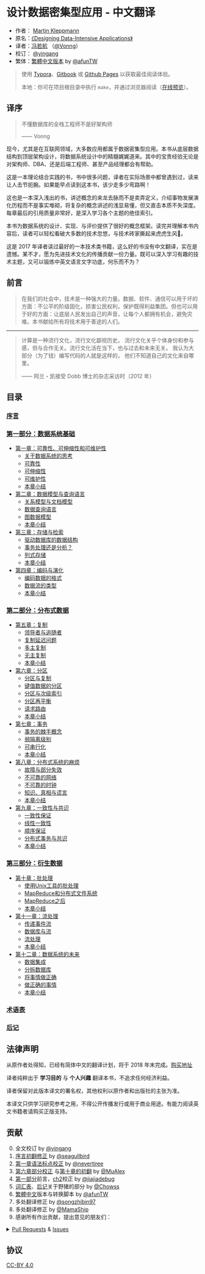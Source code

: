 # 设计数据密集型应用 - 中文翻译

- 作者： [Martin Kleppmann](https://martin.kleppmann.com)
- 原名：[《Designing Data-Intensive Applications》](http://shop.oreilly.com/product/0636920032175.do)
- 译者：[冯若航](https://vonng.com) （[@Vonng](https://vonng.com/en/)）
- 校订： [@yingang](https://github.com/yingang)
- 繁体：[繁體中文版本](zh-tw/README.md) by  [@afunTW](https://github.com/afunTW)


> 使用 [Typora](https://www.typora.io)、[Gitbook](https://vonng.gitbook.io/vonng/) 或 [Github Pages](https://vonng.github.io/ddia) 以获取最佳阅读体验。
>
> 本地：你可在项目根目录中执行 `make`，并通过浏览器阅读（[在线预览](http://ddia.vonng.com/#/)）。

## 译序

> 不懂数据库的全栈工程师不是好架构师
>
> —— Vonng

现今，尤其是在互联网领域，大多数应用都属于数据密集型应用。本书从底层数据结构到顶层架构设计，将数据系统设计中的精髓娓娓道来。其中的宝贵经验无论是对架构师、DBA、还是后端工程师、甚至产品经理都会有帮助。

这是一本理论结合实践的书，书中很多问题，译者在实际场景中都曾遇到过，读来让人击节扼腕。如果能早点读到这本书，该少走多少弯路啊！

这也是一本深入浅出的书，讲述概念的来龙去脉而不是卖弄定义，介绍事物发展演化历程而不是事实堆砌，将复杂的概念讲述的浅显易懂，但又直击本质不失深度。每章最后的引用质量非常好，是深入学习各个主题的绝佳索引。

本书为数据系统的设计、实现、与评价提供了很好的概念框架。读完并理解本书内容后，读者可以轻松看破大多数的技术忽悠，与技术砖家撕起来虎虎生风🤣。

这是 2017 年译者读过最好的一本技术类书籍，这么好的书没有中文翻译，实在是遗憾。某不才，愿为先进技术文化的传播贡献一份力量。既可以深入学习有趣的技术主题，又可以锻炼中英文语言文字功底，何乐而不为？


## 前言

> 在我们的社会中，技术是一种强大的力量。数据、软件、通信可以用于坏的方面：不公平的阶级固化，损害公民权利，保护既得利益集团。但也可以用于好的方面：让底层人民发出自己的声音，让每个人都拥有机会，避免灾难。本书献给所有将技术用于善途的人们。

---------

> 计算是一种流行文化，流行文化鄙视历史。 流行文化关乎个体身份和参与感，但与合作无关。流行文化活在当下，也与过去和未来无关。 我认为大部分（为了钱）编写代码的人就是这样的， 他们不知道自己的文化来自哪里。
>
>  —— 阿兰・凯接受 Dobb 博士的杂志采访时（2012 年）


## 目录

### [序言](preface.md)

### [第一部分：数据系统基础](part-i.md)

* [第一章：可靠性、可伸缩性和可维护性](ch1.md)
    * [关于数据系统的思考](ch1.md#关于数据系统的思考)
    * [可靠性](ch1.md#可靠性)
    * [可伸缩性](ch1.md#可伸缩性)
    * [可维护性](ch1.md#可维护性)
    * [本章小结](ch1.md#本章小结)
* [第二章：数据模型与查询语言](ch2.md)
    * [关系模型与文档模型](ch2.md#关系模型与文档模型)
    * [数据查询语言](ch2.md#数据查询语言)
    * [图数据模型](ch2.md#图数据模型)
    * [本章小结](ch2.md#本章小结)
* [第三章：存储与检索](ch3.md)
    * [驱动数据库的数据结构](ch3.md#驱动数据库的数据结构)
    * [事务处理还是分析？](ch3.md#事务处理还是分析？)
    * [列式存储](ch3.md#列式存储)
    * [本章小结](ch3.md#本章小结)
* [第四章：编码与演化](ch4.md)
    * [编码数据的格式](ch4.md#编码数据的格式)
    * [数据流的类型](ch4.md#数据流的类型)
    * [本章小结](ch4.md#本章小结)

### [第二部分：分布式数据](part-ii.md)

* [第五章：复制](ch5.md)
    * [领导者与追随者](ch5.md#领导者与追随者)
    * [复制延迟问题](ch5.md#复制延迟问题)
    * [多主复制](ch5.md#多主复制)
    * [无主复制](ch5.md#无主复制)
    * [本章小结](ch5.md#本章小结)
* [第六章：分区](ch6.md)
    * [分区与复制](ch6.md#分区与复制)
    * [键值数据的分区](ch6.md#键值数据的分区)
    * [分区与次级索引](ch6.md#分区与次级索引)
    * [分区再平衡](ch6.md#分区再平衡)
    * [请求路由](ch6.md#请求路由)
    * [本章小结](ch6.md#本章小结)
* [第七章：事务](ch7.md)
    * [事务的棘手概念](ch7.md#事务的棘手概念)
    * [弱隔离级别](ch7.md#弱隔离级别)
    * [可串行化](ch7.md#可串行化)
    * [本章小结](ch7.md#本章小结)
* [第八章：分布式系统的麻烦](ch8.md)
    * [故障与部分失效](ch8.md#故障与部分失效)
    * [不可靠的网络](ch8.md#不可靠的网络)
    * [不可靠的时钟](ch8.md#不可靠的时钟)
    * [知识、真相与谎言](ch8.md#知识、真相与谎言)
    * [本章小结](ch8.md#本章小结)
* [第九章：一致性与共识](ch9.md)
    * [一致性保证](ch9.md#一致性保证)
    * [线性一致性](ch9.md#线性一致性)
    * [顺序保证](ch9.md#顺序保证)
    * [分布式事务与共识](ch9.md#分布式事务与共识)
    * [本章小结](ch9.md#本章小结)

### [第三部分：衍生数据](part-iii.md)

* [第十章：批处理](ch10.md)
    * [使用Unix工具的批处理](ch10.md#使用Unix工具的批处理)
    * [MapReduce和分布式文件系统](ch10.md#MapReduce和分布式文件系统)
    * [MapReduce之后](ch10.md#MapReduce之后)
    * [本章小结](ch10.md#本章小结)
* [第十一章：流处理](ch11.md)
    * [传递事件流](ch11.md#传递事件流)
    * [数据库与流](ch11.md#数据库与流)
    * [流处理](ch11.md#流处理)
    * [本章小结](ch11.md#本章小结)
* [第十二章：数据系统的未来](ch12.md)
    * [数据集成](ch12.md#数据集成)
    * [分拆数据库](ch12.md#分拆数据库)
    * [将事情做正确](ch12.md#将事情做正确)
    * [做正确的事情](ch12.md#做正确的事情)
    * [本章小结](ch12.md#本章小结)

### [术语表](glossary.md)

### [后记](colophon.md)


## 法律声明

从原作者处得知，已经有简体中文的翻译计划，将于 2018 年末完成。[购买地址](https://search.jd.com/Search?keyword=设计数据密集型应用)

译者纯粹出于 **学习目的** 与 **个人兴趣** 翻译本书，不追求任何经济利益。

译者保留对此版本译文的署名权，其他权利以原作者和出版社的主张为准。

本译文只供学习研究参考之用，不得公开传播发行或用于商业用途。有能力阅读英文书籍者请购买正版支持。

## 贡献

0. 全文校订 by [@yingang](https://github.com/Vonng/ddia/commits?author=yingang)
1. [序言初翻修正](https://github.com/Vonng/ddia/commit/afb5edab55c62ed23474149f229677e3b42dfc2c) by [@seagullbird](https://github.com/Vonng/ddia/commits?author=seagullbird)
2. [第一章语法标点校正](https://github.com/Vonng/ddia/commit/973b12cd8f8fcdf4852f1eb1649ddd9d187e3644) by [@nevertiree](https://github.com/Vonng/ddia/commits?author=nevertiree)
3. [第六章部分校正](https://github.com/Vonng/ddia/commit/d4eb0852c0ec1e93c8aacc496c80b915bb1e6d48) 与[第十章的初翻](https://github.com/Vonng/ddia/commit/9de8dbd1bfe6fbb03b3bf6c1a1aa2291aed2490e) by [@MuAlex](https://github.com/Vonng/ddia/commits?author=MuAlex) 
4. [第一部分](part-i.md)前言，[ch2](ch2.md)校正 by [@jiajiadebug](https://github.com/Vonng/ddia/commits?author=jiajiadebug)
5. [词汇表](glossary.md)、[后记](colophon.md)关于野猪的部分 by [@Chowss](https://github.com/Vonng/ddia/commits?author=Chowss)
6. [繁體中文](https://github.com/Vonng/ddia/pulls)版本与转换脚本 by [@afunTW](https://github.com/afunTW)
7. 多处翻译修正 by [@songzhibin97](https://github.com/Vonng/ddia/commits?author=songzhibin97)
8. 多处翻译修正 by [@MamaShip](https://github.com/Vonng/ddia/commits?author=MamaShip)
9. 感谢所有作出贡献，提出意见的朋友们：

<details>
<summary><a href="https://github.com/Vonng/ddia/pulls">Pull Requests</a> & <a href="https://github.com/Vonng/ddia/issues">Issues</a></summary>

| ISSUE & Pull Requests                          | USER                                                         | Title                                                        |
| ----------------------------------------------- | ------------------------------------------------------------ | ------------------------------------------------------------ |
|  [270](https://github.com/Vonng/ddia/pull/270)  |  [@Ynjxsjmh](https://github.com/Ynjxsjmh)  |   ch7: 修正不一致的翻译  |
|  [263](https://github.com/Vonng/ddia/pull/263)  |  [@zydmayday](https://github.com/zydmayday)  |   ch5: 修正译文中的重复单词  |
|  [260](https://github.com/Vonng/ddia/pull/260)  |  [@haifeiWu](https://github.com/haifeiWu)  |   ch4: 修正部分不准确的翻译  |
|  [258](https://github.com/Vonng/ddia/pull/258)  |  [@bestgrc](https://github.com/bestgrc)  |   ch3: 修正一处翻译错误  |
|  [257](https://github.com/Vonng/ddia/pull/257)  |  [@UnderSam](https://github.com/UnderSam)  |   ch8: 修正一处拼写错误  |
|  [256](https://github.com/Vonng/ddia/pull/256)  |  [@AlphaWang](https://github.com/AlphaWang)  |   ch7: 修正“可串行化”相关内容的多处翻译不当  |
|  [255](https://github.com/Vonng/ddia/pull/255)  |  [@AlphaWang](https://github.com/AlphaWang)  |   ch7: 修正“可重复读”相关内容的多处翻译不当  |
|  [253](https://github.com/Vonng/ddia/pull/253)  |  [@AlphaWang](https://github.com/AlphaWang)  |   ch7: 修正“读已提交”相关内容的多处翻译不当  |
|  [246](https://github.com/Vonng/ddia/pull/246)  |  [@derekwu0101](https://github.com/derekwu0101)  |   ch3: 修正繁体中文的转译错误  |
|  [245](https://github.com/Vonng/ddia/pull/245)  |  [@skyran1278](https://github.com/skyran1278)  |   ch12: 修正繁体中文的转译错误  |
|  [244](https://github.com/Vonng/ddia/pull/244)  |  [@Axlgrep](https://github.com/Axlgrep)  |   ch9: 修正不通顺的翻译  |
|  [242](https://github.com/Vonng/ddia/pull/242)  |  [@lynkeib](https://github.com/lynkeib)  |   ch9: 修正不通顺的翻译  |
|  [241](https://github.com/Vonng/ddia/pull/241)  |  [@lynkeib](https://github.com/lynkeib)  |   ch8: 修正不正确的公式格式  |
|  [240](https://github.com/Vonng/ddia/pull/240)  |  [@8da2k](https://github.com/8da2k)  |   ch9: 修正不通顺的翻译  |
|  [239](https://github.com/Vonng/ddia/pull/239)  |  [@BeBraveBeCurious](https://github.com/BeBraveBeCurious)  |   ch7: 修正不一致的翻译  |
|  [237](https://github.com/Vonng/ddia/pull/237)  |  [@zhangnew](https://github.com/zhangnew)  |   ch3: 修正错误的图片链接  |
|  [229](https://github.com/Vonng/ddia/pull/229)  |  [@lis186](https://github.com/lis186)  |   指出繁体中文的转译错误：复杂  |
|  [226](https://github.com/Vonng/ddia/pull/226)  |  [@chroming](https://github.com/chroming)  |   ch1: 修正导航栏中的章节名称  |
|  [220](https://github.com/Vonng/ddia/pull/220)  |  [@skyran1278](https://github.com/skyran1278)  |   ch9: 修正线性一致的繁体中文翻译  |
|  [194](https://github.com/Vonng/ddia/pull/194)  |  [@BeBraveBeCurious](https://github.com/BeBraveBeCurious)  |   ch4: 修正错误的翻译  |
|  [193](https://github.com/Vonng/ddia/pull/193)  |  [@BeBraveBeCurious](https://github.com/BeBraveBeCurious)  |   ch4: 优化译文  |
|  [192](https://github.com/Vonng/ddia/pull/192)  |  [@BeBraveBeCurious](https://github.com/BeBraveBeCurious)  |   ch4: 修正不一致和不通顺的翻译  |
|  [190](https://github.com/Vonng/ddia/pull/190)  |  [@Pcrab](https://github.com/Pcrab)  |   ch1: 修正不准确的翻译  |
|  [187](https://github.com/Vonng/ddia/pull/187)  |  [@narojay](https://github.com/narojay)  |   ch9: 修正生硬的翻译  |
|  [186](https://github.com/Vonng/ddia/pull/186)  |  [@narojay](https://github.com/narojay)  |   ch8: 修正错别字  |
|  [185](https://github.com/Vonng/ddia/issues/185)  |  [@8da2k](https://github.com/8da2k)  |   指出小标题跳转的问题  |
|  [184](https://github.com/Vonng/ddia/pull/184)  |  [@DavidZhiXing](https://github.com/DavidZhiXing)  |   ch10: 修正失效的网址  |
|  [183](https://github.com/Vonng/ddia/pull/183)  |  [@OneSizeFitsQuorum](https://github.com/OneSizeFitsQuorum)  |   ch8: 修正错别字  |
|  [182](https://github.com/Vonng/ddia/issues/182)  |  [@lroolle](https://github.com/lroolle)  |   建议docsify的主题风格  |
|  [181](https://github.com/Vonng/ddia/pull/181)  |  [@YunfengGao](https://github.com/YunfengGao)  |   ch2: 修正翻译错误  |
|  [180](https://github.com/Vonng/ddia/pull/180)  |  [@skyran1278](https://github.com/skyran1278)  |   ch3: 指出繁体中文的转译错误  |
|  [177](https://github.com/Vonng/ddia/pull/177)  |  [@exzhawk](https://github.com/exzhawk)  |   支持 Github Pages 里的公式显示  |
|  [176](https://github.com/Vonng/ddia/pull/176)  |  [@haifeiWu](https://github.com/haifeiWu)  |   ch2: 语义网相关翻译更正  |
|  [175](https://github.com/Vonng/ddia/pull/175)  |  [@cwr31](https://github.com/cwr31)  |   ch7: 不变式相关翻译更正  |
|  [174](https://github.com/Vonng/ddia/pull/174)  |  [@BeBraveBeCurious](https://github.com/BeBraveBeCurious)  |   README & preface: 更正不正确的中文用词和标点符号  |
|  [173](https://github.com/Vonng/ddia/pull/173)  |  [@ZvanYang](https://github.com/ZvanYang)  |   ch12: 修正不完整的翻译  |
|  [171](https://github.com/Vonng/ddia/pull/171)  |  [@ZvanYang](https://github.com/ZvanYang)  |   ch12: 修正重复的译文  |
|  [169](https://github.com/Vonng/ddia/pull/169)  |  [@ZvanYang](https://github.com/ZvanYang)  |   ch12: 更正不太通顺的翻译  |
|  [166](https://github.com/Vonng/ddia/pull/166)  |  [@bp4m4h94](https://github.com/bp4m4h94)  |   ch1: 发现错误的文献索引  |
|  [164](https://github.com/Vonng/ddia/pull/164)  |  [@DragonDriver](https://github.com/DragonDriver)  |   preface: 更正错误的标点符号  |
|  [163](https://github.com/Vonng/ddia/pull/163)  |  [@llmmddCoder](https://github.com/llmmddCoder)  |   ch1: 更正错误字  |
|  [160](https://github.com/Vonng/ddia/pull/160)  |  [@Zhayhp](https://github.com/Zhayhp)  |   ch2: 建议将 network model 翻译为网状模型  |
|  [159](https://github.com/Vonng/ddia/pull/159)  |  [@1ess](https://github.com/1ess)  |   ch4: 更正错误字  |
|  [157](https://github.com/Vonng/ddia/pull/157)  |  [@ZvanYang](https://github.com/ZvanYang)  |   ch7: 更正不太通顺的翻译  |
|  [155](https://github.com/Vonng/ddia/pull/155)  |  [@ZvanYang](https://github.com/ZvanYang)  |   ch7: 更正不太通顺的翻译  |
|  [153](https://github.com/Vonng/ddia/pull/153)  |  [@DavidZhiXing](https://github.com/DavidZhiXing)  |   ch9: 修正缩略图的错别字  |
|  [152](https://github.com/Vonng/ddia/pull/152)  |  [@ZvanYang](https://github.com/ZvanYang)  |   ch7: 除重->去重  |
|  [151](https://github.com/Vonng/ddia/pull/151)  |  [@ZvanYang](https://github.com/ZvanYang)  |   ch5: 修订sibling相关的翻译  |
|  [147](https://github.com/Vonng/ddia/pull/147)  |  [@ZvanYang](https://github.com/ZvanYang)  |   ch5: 更正一处不准确的翻译  |
|  [145](https://github.com/Vonng/ddia/pull/145)  |  [@Hookey](https://github.com/Hookey)  |   识别了当前简繁转译过程中处理不当的地方，暂通过转换脚本规避  |
|  [144](https://github.com/Vonng/ddia/issues/144)  |  [@secret4233](https://github.com/secret4233)  |   ch7: 不翻译`next-key locking`  |
|  [143](https://github.com/Vonng/ddia/issues/143)  |  [@imcheney](https://github.com/imcheney)  |   ch3: 更新残留的机翻段落  |
|  [142](https://github.com/Vonng/ddia/issues/142)  |  [@XIJINIAN](https://github.com/XIJINIAN)  |   建议去除段首的制表符  |
|  [141](https://github.com/Vonng/ddia/issues/141)  |  [@Flyraty](https://github.com/Flyraty)  |   ch5: 发现一处错误格式的章节引用  |
|  [140](https://github.com/Vonng/ddia/pull/140)  |  [@Bowser1704](https://github.com/Bowser1704)  |   ch5: 修正章节Summary中多处不通顺的翻译  |
|  [139](https://github.com/Vonng/ddia/pull/139)  |  [@Bowser1704](https://github.com/Bowser1704)  |   ch2&ch3: 修正多处不通顺的或错误的翻译  |
|  [137](https://github.com/Vonng/ddia/pull/137)  |  [@fuxuemingzhu](https://github.com/fuxuemingzhu)  |   ch5&ch6: 优化多处不通顺的或错误的翻译  |
|  [134](https://github.com/Vonng/ddia/pull/134)  |  [@fuxuemingzhu](https://github.com/fuxuemingzhu)  |   ch4: 优化多处不通顺的或错误的翻译  |
|  [133](https://github.com/Vonng/ddia/pull/133)  |  [@fuxuemingzhu](https://github.com/fuxuemingzhu)  |   ch3: 优化多处错误的或不通顺的翻译  |
|  [132](https://github.com/Vonng/ddia/pull/132)  |  [@fuxuemingzhu](https://github.com/fuxuemingzhu)  |   ch3: 优化一处容易产生歧义的翻译  |
|  [131](https://github.com/Vonng/ddia/pull/131)  |  [@rwwg4](https://github.com/rwwg4)  |   ch6: 修正两处错误的翻译  |
|  [129](https://github.com/Vonng/ddia/pull/129)  |  [@anaer](https://github.com/anaer)  |   ch4: 修正两处强调文本和四处代码变量名称  |
|  [128](https://github.com/Vonng/ddia/pull/128)  |  [@meilin96](https://github.com/meilin96)  |   ch5: 修正一处错误的引用  |
|  [126](https://github.com/Vonng/ddia/pull/126)  |  [@cwr31](https://github.com/cwr31)  |   ch10: 修正一处错误的翻译（功能 -> 函数）  |
|  [125](https://github.com/Vonng/ddia/pull/125)  |  [@dch1228](https://github.com/dch1228)  |   ch2: 优化 how best 的翻译（如何以最佳方式）  |
|  [124](https://github.com/Vonng/ddia/pull/124)  |  [@yingang](https://github.com/yingang)  |   translation updates (chapter 10)  |
|  [123](https://github.com/Vonng/ddia/pull/123)  |  [@yingang](https://github.com/yingang)  |   translation updates (chapter 9, TOC in readme, glossary, etc.)  |
|  [121](https://github.com/Vonng/ddia/pull/121)  |  [@yingang](https://github.com/yingang)  |   translation updates (chapter 5 to chapter 8)  |
|  [120](https://github.com/Vonng/ddia/pull/120)  |  [@jiong-han](https://github.com/jiong-han)  |   Typo fix: 呲之以鼻 -> 嗤之以鼻  |
|  [119](https://github.com/Vonng/ddia/pull/119)  |  [@cclauss](https://github.com/cclauss)  |   Streamline file operations in convert()  |
|  [118](https://github.com/Vonng/ddia/pull/118)  |  [@yingang](https://github.com/yingang)  |   translation updates (chapter 2 to chapter 4)  |
|  [117](https://github.com/Vonng/ddia/pull/117)  |  [@feeeei](https://github.com/feeeei)  |   统一每章的标题格式  |
|  [115](https://github.com/Vonng/ddia/pull/115)  |  [@NageNalock](https://github.com/NageNalock)  |   第七章病句修改: 重复词语  |
|  [114](https://github.com/Vonng/ddia/pull/114)  |  [@Sunt-ing](https://github.com/Sunt-ing)  |   Update README.md: correct the book name  |
|  [113](https://github.com/Vonng/ddia/pull/113)  |  [@lpxxn](https://github.com/lpxxn)  |   修改语句  |
|  [112](https://github.com/Vonng/ddia/pull/112)  |  [@ibyte2011](https://github.com/ibyte2011)  |   Update ch9.md  |
|  [110](https://github.com/Vonng/ddia/pull/110)  |  [@lpxxn](https://github.com/lpxxn)  |   读已写入数据  |
|  [107](https://github.com/Vonng/ddia/pull/107)  |  [@abbychau](https://github.com/abbychau)  |   單調鐘和好死还是赖活着  |
|  [106](https://github.com/Vonng/ddia/pull/106)  |  [@enochii](https://github.com/enochii)  |   typo in ch2: fix braces typo  |
|  [105](https://github.com/Vonng/ddia/pull/105)  |  [@LiminCode](https://github.com/LiminCode)  |   Chronicle translation error  |
|  [104](https://github.com/Vonng/ddia/pull/104)  |  [@Sunt-ing](https://github.com/Sunt-ing)  |   several advice for better translation  |
|  [103](https://github.com/Vonng/ddia/pull/103)  |  [@Sunt-ing](https://github.com/Sunt-ing)  |   typo in ch4: should be 完成 rather than 完全  |
|  [102](https://github.com/Vonng/ddia/pull/102)  |  [@Sunt-ing](https://github.com/Sunt-ing)  |   ch4: better-translation: 扼杀 → 破坏  |
|  [101](https://github.com/Vonng/ddia/pull/101)  |  [@Sunt-ing](https://github.com/Sunt-ing)  |   typo in Ch4: should be "改变" rathr than "盖面"  |
|  [100](https://github.com/Vonng/ddia/pull/100)  |  [@LiminCode](https://github.com/LiminCode)  |   fix missing translation  |
|  [99 ](https://github.com/Vonng/ddia/pull/99)  |  [@mrdrivingduck](https://github.com/mrdrivingduck)  |   ch6: fix the word rebalancing  |
|  [98 ](https://github.com/Vonng/ddia/pull/98)  |  [@jacklightChen](https://github.com/jacklightChen)  |   fix ch7.md: fix wrong references  |
|  [97 ](https://github.com/Vonng/ddia/pull/97)  |  [@jenac](https://github.com/jenac)  |   96  |
|  [96 ](https://github.com/Vonng/ddia/pull/96)  |  [@PragmaTwice](https://github.com/PragmaTwice)  |   ch2: fix typo about 'may or may not be'  |
|  [95 ](https://github.com/Vonng/ddia/pull/95)  |  [@EvanMu96](https://github.com/EvanMu96)  |   fix translation of "the battle cry" in ch5  |
|  [94 ](https://github.com/Vonng/ddia/pull/94)  |  [@kemingy](https://github.com/kemingy)  |   ch6: fix markdown and punctuations  |
|  [93 ](https://github.com/Vonng/ddia/pull/93)  |  [@kemingy](https://github.com/kemingy)  |   ch5: fix markdown and some typos  |
|  [92 ](https://github.com/Vonng/ddia/pull/92)  |  [@Gilbert1024](https://github.com/Gilbert1024)  |   Merge pull request #1 from Vonng/master  |
|  [88 ](https://github.com/Vonng/ddia/pull/88)  |  [@kemingy](https://github.com/kemingy)  |   fix typo for ch1, ch2, ch3, ch4  |
|  [87 ](https://github.com/Vonng/ddia/pull/87)  |  [@wynn5a](https://github.com/wynn5a)  |   Update ch3.md  |
|  [86 ](https://github.com/Vonng/ddia/pull/86)  |  [@northmorn](https://github.com/northmorn)  |   Update ch1.md  |
|  [85 ](https://github.com/Vonng/ddia/pull/85)  |  [@sunbuhui](https://github.com/sunbuhui)  |   fix ch2.md: fix ch2 ambiguous translation  |
|  [84 ](https://github.com/Vonng/ddia/pull/84)  |  [@ganler](https://github.com/ganler)  |   Fix translation: use up  |
|  [83 ](https://github.com/Vonng/ddia/pull/83)  |  [@afunTW](https://github.com/afunTW)  |   Using OpenCC to convert from zh-cn to zh-tw  |
|  [82 ](https://github.com/Vonng/ddia/pull/82)  |  [@kangni](https://github.com/kangni)  |   fix gitbook url  |
|  [78 ](https://github.com/Vonng/ddia/pull/78)  |  [@hanyu2](https://github.com/hanyu2)  |   Fix unappropriated translation  |
|  [77 ](https://github.com/Vonng/ddia/pull/77)  |  [@Ozarklake](https://github.com/Ozarklake)  |   fix typo  |
|  [75 ](https://github.com/Vonng/ddia/pull/75)  |  [@2997ms](https://github.com/2997ms)  |   Fix typo  |
|  [74 ](https://github.com/Vonng/ddia/pull/74)  |  [@2997ms](https://github.com/2997ms)  |   Update ch9.md  |
|  [70 ](https://github.com/Vonng/ddia/pull/70)  |  [@2997ms](https://github.com/2997ms)  |   Update ch7.md  |
|  [67 ](https://github.com/Vonng/ddia/pull/67)  |  [@jiajiadebug](https://github.com/jiajiadebug)  |   fix issues in ch2 - ch9 and glossary  |
|  [66 ](https://github.com/Vonng/ddia/pull/66)  |  [@blindpirate](https://github.com/blindpirate)  |   Fix typo  |
|  [63 ](https://github.com/Vonng/ddia/pull/63)  |  [@haifeiWu](https://github.com/haifeiWu)  |   Update ch10.md  |
|  [62 ](https://github.com/Vonng/ddia/pull/62)  |  [@ych](https://github.com/ych)  |   fix ch1.md typesetting problem  |
|  [61 ](https://github.com/Vonng/ddia/pull/61)  |  [@xianlaioy](https://github.com/xianlaioy)  |   docs:钟-->种，去掉ou  |
|  [60 ](https://github.com/Vonng/ddia/pull/60)  |  [@Zombo1296](https://github.com/Zombo1296)  |   否则 -> 或者  |
|  [59 ](https://github.com/Vonng/ddia/pull/59)  |  [@AlexanderMisel](https://github.com/AlexanderMisel)  |   呼叫->调用，显着->显著  |
|  [58 ](https://github.com/Vonng/ddia/pull/58)  |  [@ibyte2011](https://github.com/ibyte2011)  |   Update ch8.md  |
|  [55 ](https://github.com/Vonng/ddia/pull/55)  |  [@saintube](https://github.com/saintube)  |   ch8: 修改链接错误  |
|  [54 ](https://github.com/Vonng/ddia/pull/54)  |  [@Panmax](https://github.com/Panmax)  |   Update ch2.md  |
|  [53 ](https://github.com/Vonng/ddia/pull/53)  |  [@ibyte2011](https://github.com/ibyte2011)  |   Update ch9.md  |
|  [52 ](https://github.com/Vonng/ddia/pull/52)  |  [@hecenjie](https://github.com/hecenjie)  |   Update ch1.md  |
|  [51 ](https://github.com/Vonng/ddia/pull/51)  |  [@latavin243](https://github.com/latavin243)  |   fix 修正ch3 ch4几处翻译  |
|  [50 ](https://github.com/Vonng/ddia/pull/50)  |  [@AlexZFX](https://github.com/AlexZFX)  |   几个疏漏和格式错误  |
|  [49 ](https://github.com/Vonng/ddia/pull/49)  |  [@haifeiWu](https://github.com/haifeiWu)  |   Update ch1.md  |
|  [48 ](https://github.com/Vonng/ddia/pull/48)  |  [@scaugrated](https://github.com/scaugrated)  |   fix typo  |
|  [47 ](https://github.com/Vonng/ddia/pull/47)  |  [@lzwill](https://github.com/lzwill)  |   Fixed typos in ch2  |
|  [45 ](https://github.com/Vonng/ddia/pull/45)  |  [@zenuo](https://github.com/zenuo)  |   删除一个多余的右括号  |
|  [44 ](https://github.com/Vonng/ddia/pull/44)  |  [@akxxsb](https://github.com/akxxsb)  |   修正第七章底部链接错误  |
|  [43 ](https://github.com/Vonng/ddia/pull/43)  |  [@baijinping](https://github.com/baijinping)  |   "更假简单"->"更加简单"  |
|  [42 ](https://github.com/Vonng/ddia/pull/42)  |  [@tisonkun](https://github.com/tisonkun)  |   修复 ch1 中的无序列表格式  |
|  [38 ](https://github.com/Vonng/ddia/pull/38)  |  [@renjie-c](https://github.com/renjie-c)  |   纠正多处的翻译小错误  |
|  [37 ](https://github.com/Vonng/ddia/pull/37)  |  [@tankilo](https://github.com/tankilo)  |   fix translation mistakes in ch4.md   |
|  [36 ](https://github.com/Vonng/ddia/pull/36)  |  [@wwek](https://github.com/wwek)  |   1.修复多个链接错误 2.名词优化修订 3.错误修订  |
|  [35 ](https://github.com/Vonng/ddia/pull/35)  |  [@wwek](https://github.com/wwek)  |   fix ch7.md  to ch8.md  link error  |
|  [34 ](https://github.com/Vonng/ddia/pull/34)  |  [@wwek](https://github.com/wwek)  |   Merge pull request #1 from Vonng/master  |
|  [33 ](https://github.com/Vonng/ddia/pull/33)  |  [@wwek](https://github.com/wwek)  |   fix part-ii.md link error  |
|  [32 ](https://github.com/Vonng/ddia/pull/32)  |  [@JCYoky](https://github.com/JCYoky)  |   Update ch2.md  |
|  [31 ](https://github.com/Vonng/ddia/pull/31)  |  [@elsonLee](https://github.com/elsonLee)  |   Update ch7.md  |
|  [26 ](https://github.com/Vonng/ddia/pull/26)  |  [@yjhmelody](https://github.com/yjhmelody)  |   修复一些明显错误  |
|  [25 ](https://github.com/Vonng/ddia/pull/25)  |  [@lqbilbo](https://github.com/lqbilbo)  |   修复链接错误  |
|  [24 ](https://github.com/Vonng/ddia/pull/24)  |  [@artiship](https://github.com/artiship)  |   修改词语顺序  |
|  [23 ](https://github.com/Vonng/ddia/pull/23)  |  [@artiship](https://github.com/artiship)  |   修正错别字  |
|  [22 ](https://github.com/Vonng/ddia/pull/22)  |  [@artiship](https://github.com/artiship)  |   纠正翻译错误  |
|  [21 ](https://github.com/Vonng/ddia/pull/21)  |  [@zhtisi](https://github.com/zhtisi)  |    修正目录和本章标题不符的情况  |
|  [20 ](https://github.com/Vonng/ddia/pull/20)  |  [@rentiansheng](https://github.com/rentiansheng)  |   Update ch7.md  |
|  [19 ](https://github.com/Vonng/ddia/pull/19)  |  [@LHRchina](https://github.com/LHRchina)  |   修复语句小bug  |
|  [16 ](https://github.com/Vonng/ddia/pull/16)  |  [@MuAlex](https://github.com/MuAlex)  |   Master  |
|  [15 ](https://github.com/Vonng/ddia/pull/15)  |  [@cg-zhou](https://github.com/cg-zhou)  |   Update translation progress  |
|  [14 ](https://github.com/Vonng/ddia/pull/14)  |  [@cg-zhou](https://github.com/cg-zhou)  |   Translate glossary  |
|  [13 ](https://github.com/Vonng/ddia/pull/13)  |  [@cg-zhou](https://github.com/cg-zhou)  |   详细修改了后记中和印度野猪相关的描述  |
|  [12 ](https://github.com/Vonng/ddia/pull/12)  |  [@ibyte2011](https://github.com/ibyte2011)  |   修改了部分翻译  |
|  [11 ](https://github.com/Vonng/ddia/pull/11)  |  [@jiajiadebug](https://github.com/jiajiadebug)  |   ch2 100%  |
|  [10 ](https://github.com/Vonng/ddia/pull/10)  |  [@jiajiadebug](https://github.com/jiajiadebug)  |   ch2 20%  |
|  [9  ](https://github.com/Vonng/ddia/pull/9)  |  [@jiajiadebug](https://github.com/jiajiadebug)  |   Preface, ch1, part-i translation minor fixes  |
|  [7  ](https://github.com/Vonng/ddia/pull/7)  |  [@MuAlex](https://github.com/MuAlex)  |   Ch6 translation pull request  |
|  [6  ](https://github.com/Vonng/ddia/pull/6)  |  [@MuAlex](https://github.com/MuAlex)  |   Ch6 change version1  |
|  [5  ](https://github.com/Vonng/ddia/pull/5)  |  [@nevertiree](https://github.com/nevertiree)  |   Chapter 01语法微调  |
|  [2  ](https://github.com/Vonng/ddia/pull/2)  |  [@seagullbird](https://github.com/seagullbird)  |   序言初翻  |
</details>


## 协议

[CC-BY 4.0](LICENSE)
